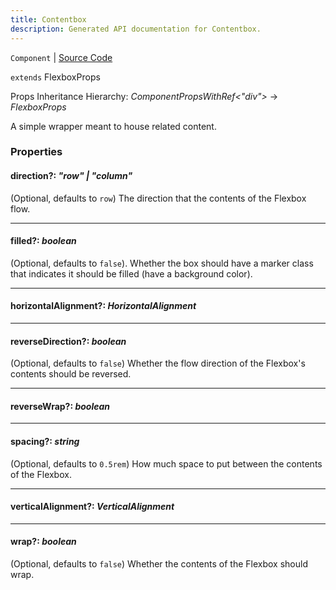 ```yaml
---
title: Contentbox
description: Generated API documentation for Contentbox.
---
```


`Component` | [Source Code](https://github.com/mrCamelCode/jtjs-react/blob/0e141e63e22c212c71ce52ba40f0472cc9028516/lib/components/wrappers/layout/Contentbox.tsx#L15)

`extends` FlexboxProps

Props Inheritance Hierarchy: _ComponentPropsWithRef<"div">_ -> _FlexboxProps_

A simple wrapper meant to house related content.

### Properties

#### direction?: _"row" | "column"_

(Optional, defaults to `row`) The direction that the contents of the Flexbox
flow.

---

#### filled?: _boolean_

(Optional, defaults to `false`). Whether the box should have a marker class that indicates it should be filled
(have a background color).

---

#### horizontalAlignment?: _HorizontalAlignment_

---

#### reverseDirection?: _boolean_

(Optional, defaults to `false`) Whether the flow direction of the Flexbox's
contents should be reversed.

---

#### reverseWrap?: _boolean_

---

#### spacing?: _string_

(Optional, defaults to `0.5rem`) How much space to put between the contents of
the Flexbox.

---

#### verticalAlignment?: _VerticalAlignment_

---

#### wrap?: _boolean_

(Optional, defaults to `false`) Whether the contents of the Flexbox should
wrap.